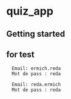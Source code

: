 # quiz_app



## Getting started

## for test
``` stagiaire:
  Email: ermich.reda
  Mot de pass : reda
```

``` Formateur:
  Email: reda.ermich
  Mot de pass : reda
```
